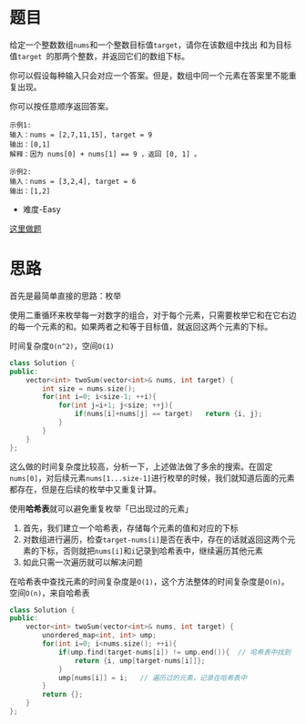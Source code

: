 # 题目
给定一个整数数组`nums`和一个整数目标值`target`，请你在该数组中找出 和为目标值`target `的那两个整数，并返回它们的数组下标。

你可以假设每种输入只会对应一个答案。但是，数组中同一个元素在答案里不能重复出现。

你可以按任意顺序返回答案。


```
示例1:
输入：nums = [2,7,11,15], target = 9
输出：[0,1]
解释：因为 nums[0] + nums[1] == 9 ，返回 [0, 1] 。

示例2:
输入：nums = [3,2,4], target = 6
输出：[1,2]
```

- 难度-Easy

[这里做题](https://leetcode.cn/problems/two-sum/)

# 思路

首先是最简单直接的思路：枚举

使用二重循环来枚举每一对数字的组合，对于每个元素，只需要枚举它和在它右边的每一个元素的和。如果两者之和等于目标值，就返回这两个元素的下标。

时间复杂度`O(n^2)`，空间`O(1)`

```cpp
class Solution {
public:
    vector<int> twoSum(vector<int>& nums, int target) {
        int size = nums.size();
        for(int i=0; i<size-1; ++i){
            for(int j=i+1; j<size; ++j){
                if(nums[i]+nums[j] == target)   return {i, j};
            }
        }
    }
};
```

这么做的时间复杂度比较高，分析一下，上述做法做了多余的搜索。在固定`nums[0]`，对后续元素`nums[1...size-1]`进行枚举的时候，我们就知道后面的元素都存在，但是在后续的枚举中又重复计算。

使用**哈希表**就可以避免重复枚举「已出现过的元素」

1. 首先，我们建立一个哈希表，存储每个元素的值和对应的下标
2. 对数组进行遍历，检查`target-nums[i]`是否在表中，存在的话就返回这两个元素的下标，否则就把`nums[i]`和`i`记录到哈希表中，继续遍历其他元素
3. 如此只需一次遍历就可以解决问题

在哈希表中查找元素的时间复杂度是`O(1)`，这个方法整体的时间复杂度是`O(n)`。空间`O(n)`，来自哈希表

```cpp
class Solution {
public:
    vector<int> twoSum(vector<int>& nums, int target) {
        unordered_map<int, int> ump;
        for(int i=0; i<nums.size(); ++i){
            if(ump.find(target-nums[i]) != ump.end()){	// 哈希表中找到
                return {i, ump[target-nums[i]]};
            }
            ump[nums[i]] = i;	// 遍历过的元素，记录在哈希表中
        }
        return {};
    }
};
```

